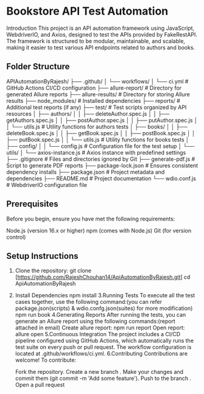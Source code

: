 # Bookstore API Test Automation

Introduction
This project is an API automation framework using JavaScript, WebdriverIO, and Axios, designed to test the APIs provided by FakeRestAPI. The framework is structured to be modular, maintainable, and scalable, making it easier to test various API endpoints related to authors and books.

## Folder Structure
APIAutomationByRajesh/
├── .github/
│   └── workflows/
│       └── ci.yml              # GitHub Actions CI/CD configuration
├── allure-report/              # Directory for generated Allure reports
├── allure-results/             # Directory for storing Allure results
├── node_modules/               # Installed dependencies
├── reports/                    # Additional test reports (if any)
├── test/                       # Test scripts organized by API resources
│   ├── authors/
│   │   ├── deleteAuthor.spec.js
│   │   ├── getAuthors.spec.js
│   │   ├── postAuthor.spec.js
│   │   ├── putAuthor.spec.js
│   │   └── utils.js            # Utility functions for authors tests
│   ├── books/
│   │   ├── deleteBook.spec.js
│   │   ├── getBook.spec.js
│   │   ├── postBook.spec.js
│   │   ├── putBook.spec.js
│   │   └── utils.js            # Utility functions for books tests
│   ├── config/
│   │   └── config.js           # Configuration file for the test setup
│   └── utils/
│       └── axios-instance.js   # Axios instance with predefined settings
├── .gitignore                   # Files and directories ignored by Git
├── generate-pdf.js              # Script to generate PDF reports
├── package-lock.json            # Ensures consistent dependency installs
├── package.json                 # Project metadata and dependencies
├── README.md                    # Project documentation
└── wdio.conf.js                 # WebdriverIO configuration file

## Prerequisites
Before you begin, ensure you have met the following requirements:

Node.js (version 16.x or higher)
npm (comes with Node.js)
Git (for version control)
## Setup Instructions

   1. Clone the repository:
   git clone [https://github.com/RajeshChouhan14/ApiAutomationByRajesh.git]
   cd ApiAutomationByRajesh
   2. Install Dependencies
   npm install
   3.Running Tests
    To execute all the test cases together, use the following command:(you can refer package.json(scripts) & wdio.confg.json(suites) for more modification)
    npm run book
   4.Generating Reports
     After running the tests, you can generate an Allure report using the following commands:(report attached in email)
     Create allure report: npm run report
     Open report: allure open
   5.Continuous Integration
     The project includes a CI/CD pipeline configured using GitHub Actions, which automatically runs the test suite on every push or pull request. The workflow configuration is located at .github/workflows/ci.yml.
   6.Contributing
      Contributions are welcome! To contribute:
      
      Fork the repository.
      Create a new branch .
      Make your changes and commit them (git commit -m 'Add some feature').
      Push to the branch .
      Open a pull request
